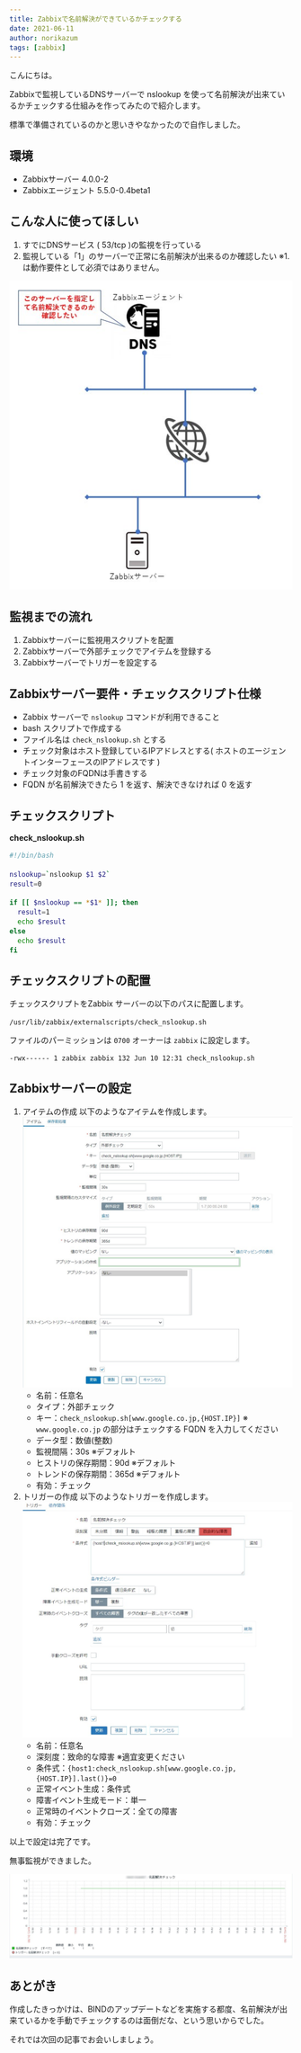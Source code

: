 ```yaml
---
title: Zabbixで名前解決ができているかチェックする
date: 2021-06-11
author: norikazum
tags: [zabbix]
---
```


こんにちは。

Zabbixで監視しているDNSサーバーで nslookup を使って名前解決が出来ているかチェックする仕組みを作ってみたので紹介します。

標準で準備されているのかと思いきやなかったので自作しました。

## 環境
- Zabbixサーバー 4.0.0-2
- Zabbixエージェント 5.5.0-0.4beta1

## こんな人に使ってほしい
1. すでにDNSサービス ( 53/tcp )の監視を行っている
1. 監視している「1」のサーバーで正常に名前解決が出来るのか確認したい
※1. は動作要件として必須ではありません。

![](images/check-dns-server-can-resolve-names-with-zabbix-1.jpg)

## 監視までの流れ
1. Zabbixサーバーに監視用スクリプトを配置
1. Zabbixサーバーで外部チェックでアイテムを登録する
1. Zabbixサーバーでトリガーを設定する

## Zabbixサーバー要件・チェックスクリプト仕様

- Zabbix サーバーで `nslookup` コマンドが利用できること
- bash スクリプトで作成する
- ファイル名は `check_nslookup.sh` とする
- チェック対象はホスト登録しているIPアドレスとする( ホストのエージェントインターフェースのIPアドレスです )
- チェック対象のFQDNは手書きする
- FQDN が名前解決できたら 1 を返す、解決できなければ 0 を返す

## チェックスクリプト
**check_nslookup.sh**
```bash
#!/bin/bash

nslookup=`nslookup $1 $2`
result=0

if [[ $nslookup == *$1* ]]; then
  result=1
  echo $result
else
  echo $result
fi
```

## チェックスクリプトの配置
チェックスクリプトをZabbix サーバーの以下のパスに配置します。

`/usr/lib/zabbix/externalscripts/check_nslookup.sh`

ファイルのパーミッションは `0700` オーナーは `zabbix` に設定します。
```
-rwx------ 1 zabbix zabbix 132 Jun 10 12:31 check_nslookup.sh
```

## Zabbixサーバーの設定
1. アイテムの作成
以下のようなアイテムを作成します。
![](images/check-dns-server-can-resolve-names-with-zabbix-2.jpg)
    - 名前：任意名
    - タイプ：外部チェック
    - キー：`check_nslookup.sh[www.google.co.jp,{HOST.IP}]`
    ※ `www.google.co.jp` の部分はチェックする FQDN を入力してください
    - データ型：数値(整数)
    - 監視間隔：30s ※デフォルト
    - ヒストリの保存期間：90d ※デフォルト
    - トレンドの保存期間：365d ※デフォルト
    - 有効：チェック
1. トリガーの作成
以下のようなトリガーを作成します。
![](images/check-dns-server-can-resolve-names-with-zabbix-3.jpg)
    - 名前：任意名
    - 深刻度：致命的な障害 ※適宜変更ください
    - 条件式：`{host1:check_nslookup.sh[www.google.co.jp,{HOST.IP}].last()}=0`
    - 正常イベント生成：条件式
    - 障害イベント生成モード：単一
    - 正常時のイベントクローズ：全ての障害
    - 有効：チェック

以上で設定は完了です。

無事監視ができました。

![](images/check-dns-server-can-resolve-names-with-zabbix-4.jpg)

## あとがき

作成したきっかけは、BINDのアップデートなどを実施する都度、名前解決が出来ているかを手動でチェックするのは面倒だな、という思いからでした。

それでは次回の記事でお会いしましょう。
